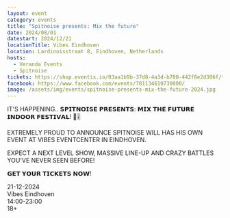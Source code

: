 ```yaml
---
layout: event
category: events
title: "Spitnoise presents: Mix the future"
date: 2024/08/01
datestart: 2024/12/21
locationTitle: Vibes Eindhoven
location: Lardinoisstraat 8, Eindhoven, Netherlands
hosts:
  - Veranda Events
  - Spitnoise
tickets: https://shop.eventix.io/03aa1b9b-37d8-4a3d-b700-442f8e2d306f/tickets
facebook: https://www.facebook.com/events/781134610730800/
image: /assets/img/events/spitnoise-presents-mix-the-future-2024.jpg
---
```


IT'S HAPPENING.. 𝗦𝗣𝗜𝗧𝗡𝗢𝗜𝗦𝗘 𝗣𝗥𝗘𝗦𝗘𝗡𝗧𝗦: 𝗠𝗜𝗫 𝗧𝗛𝗘 𝗙𝗨𝗧𝗨𝗥𝗘 𝗜𝗡𝗗𝗢𝗢𝗥 𝗙𝗘𝗦𝗧𝗜𝗩𝗔𝗟! 🔶🎚️

  

EXTREMELY PROUD TO ANNOUNCE SPITNOISE WILL HAS HIS OWN EVENT AT VIBES EVENTCENTER IN EINDHOVEN.

  

EXPECT A NEXT LEVEL SHOW, MASSIVE LINE-UP AND CRAZY BATTLES YOU'VE NEVER SEEN BEFORE!

𝗚𝗘𝗧 𝗬𝗢𝗨𝗥 𝗧𝗜𝗖𝗞𝗘𝗧𝗦 𝗡𝗢𝗪!

  

21-12-2024  
Vibes Eindhoven  
14:00-23:00  
18+